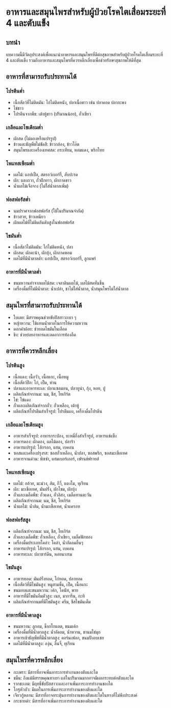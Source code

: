 # อาหารและสมุนไพรสำหรับผู้ป่วยโรคไตเสื่อมระยะที่ 4 และตับแข็ง

## บทนำ
บทความนี้มีวัตถุประสงค์เพื่อแนะนำอาหารและสมุนไพรที่ดีต่อสุขภาพสำหรับผู้ป่วยโรคไตเสื่อมระยะที่ 4 และตับแข็ง รวมถึงอาหารและสมุนไพรที่ควรหลีกเลี่ยงเพื่อช่วยรักษาสุขภาพให้ดีที่สุด

## อาหารที่สามารถรับประทานได้

### โปรตีนต่ำ
- เนื้อสัตว์ที่ไม่ติดมัน: ไก่ไม่ติดหนัง, ปลาเนื้อขาว เช่น ปลาคอด ปลากะพง
- ไข่ขาว
- โปรตีนจากพืช: เต้าหู้ขาว (ปริมาณน้อย), ถั่วเขียว

### เกลือและโซเดียมต่ำ
- ผักสด (ไม่ดองหรือแปรรูป)
- ข้าวและธัญพืชไม่ขัดสี: ข้าวกล้อง, ข้าวโอ๊ต
- สมุนไพรและเครื่องเทศสด: กระเทียม, หอมแดง, พริกไทย

### โพแทสเซียมต่ำ
- ผลไม้: แอปเปิ้ล, สตรอว์เบอร์รี่, สับปะรด
- ผัก: แตงกวา, ถั่วฝักยาว, ผักกาดขาว
- น้ำผลไม้เจือจาง (ไม่ใส่น้ำตาลเพิ่ม)

### ฟอสฟอรัสต่ำ
- นมปราศจากฟอสฟอรัส (ใช้ในปริมาณจำกัด)
- ข้าวสวย, ข้าวเหนียว
- ผักผลไม้ที่ไม่ติดอันดับสูงในฟอสฟอรัส

### ไขมันต่ำ
- เนื้อสัตว์ไม่ติดมัน: ไก่ไม่ติดหนัง, ปลา
- ผักสด: ผักคะน้า, ผักบุ้ง, ผักกาดหอม
- ผลไม้ที่มีน้ำตาลต่ำ: แอปเปิ้ล, สตรอว์เบอร์รี่, ลูกแพร์

### อาหารที่มีน้ำตาลต่ำ
- ขนมหวานทำจากผลไม้สด: เจลาตินผลไม้, ผลไม้สดหั่นชิ้น
- เครื่องดื่มที่ไม่มีน้ำตาล: น้ำเปล่า, ชาไม่ใส่น้ำตาล, น้ำสมุนไพรไม่ใส่น้ำตาล

## สมุนไพรที่สามารถรับประทานได้
- ใบเตย: มีสรรพคุณช่วยขับปัสสาวะเบา ๆ
- หญ้าหวาน: ใช้แทนน้ำตาลในการให้ความหวาน
- ดอกคำฝอย: ช่วยลดไขมันในเลือด
- ขิง: ช่วยย่อยอาหารและลดอาการท้องอืด

## อาหารที่ควรหลีกเลี่ยง

### โปรตีนสูง
- เนื้อแดง: เนื้อวัว, เนื้อแกะ, เนื้อหมู
- เนื้อสัตว์ปีก: ไก่, เป็ด, ห่าน
- ปลาและอาหารทะเล: ปลาแซลมอน, ปลาทูน่า, กุ้ง, หอย, ปู
- ผลิตภัณฑ์จากนม: นม, ชีส, โยเกิร์ต
- ไข่: ไข่แดง
- ถั่วและผลิตภัณฑ์จากถั่ว: ถั่วเหลือง, เต้าหู้
- ผลิตภัณฑ์โปรตีนสำเร็จรูป: โปรตีนผง, เครื่องดื่มโปรตีน

### เกลือและโซเดียมสูง
- อาหารสำเร็จรูป: อาหารกระป๋อง, บะหมี่กึ่งสำเร็จรูป, อาหารแช่แข็ง
- อาหารดอง: ผักดอง, ผลไม้ดอง, ปลาร้า
- อาหารแปรรูป: ไส้กรอก, แฮม, เบคอน
- ซอสและเครื่องปรุงรส: ซอสถั่วเหลือง, น้ำปลา, ซอสพริก, ซอสมะเขือเทศ
- อาหารจานด่วน: พิซซ่า, แฮมเบอร์เกอร์, เฟรนช์ฟรายส์

### โพแทสเซียมสูง
- ผลไม้: กล้วย, มะม่วง, ส้ม, กีวี่, แตงโม, ทุเรียน
- ผัก: มะเขือเทศ, มันฝรั่ง, ผักโขม, ผักบุ้ง
- ถั่วและเมล็ดพืช: ถั่วแดง, ถั่วลิสง, เมล็ดทานตะวัน
- ผลิตภัณฑ์จากนม: นม, ชีส, โยเกิร์ต
- น้ำผลไม้: น้ำส้ม, น้ำมะเขือเทศ, น้ำแครอท

### ฟอสฟอรัสสูง
- ผลิตภัณฑ์จากนม: นม, ชีส, โยเกิร์ต
- ถั่วและเมล็ดพืช: ถั่วเหลือง, ถั่วเขียว, เมล็ดฟักทอง
- เครื่องดื่มประเภทโคล่า: โคล่า, น้ำอัดลมอื่นๆ
- อาหารแปรรูป: ไส้กรอก, แฮม, เบคอน
- อาหารทะเล: ปลาซาร์ดีน, หอยนางรม

### ไขมันสูง
- อาหารทอด: มันฝรั่งทอด, ไก่ทอด, ปลาทอด
- เนื้อสัตว์ที่มีไขมันสูง: หมูสามชั้น, เป็ด, เนื้อแกะ
- ขนมอบและขนมหวาน: เค้ก, โดนัท, พาย
- อาหารที่มีไขมันอิ่มตัวสูง: เนย, มาการีน, กะทิ
- ผลิตภัณฑ์จากนมที่มีไขมันสูง: ครีม, ชีสไขมันเต็ม

### อาหารที่มีน้ำตาลสูง
- ขนมหวาน: ลูกอม, ช็อกโกแลต, ขนมเค้ก
- เครื่องดื่มที่มีน้ำตาลสูง: น้ำอัดลม, น้ำหวาน, ชานมไข่มุก
- อาหารเช้าธัญพืชที่มีน้ำตาลสูง: คอร์นเฟลก, ขนมปังอบเชย
- ผลไม้ที่มีน้ำตาลสูง: องุ่น, ลิ้นจี่, ทุเรียน

## สมุนไพรที่ควรหลีกเลี่ยง
- กะเพรา: มีสารที่อาจเพิ่มภาระการทำงานของตับและไต
- ขมิ้น: ถึงแม้มีสรรพคุณทางยา แต่ในปริมาณมากอาจมีผลกระทบต่อตับและไต
- รากชะเอม: มีฤทธิ์ขับปัสสาวะและอาจเพิ่มภาระการทำงานของไต
- โกฐหัวบัว: มีผลในการเพิ่มภาระการทำงานของตับและไต
- เจียวกู้หลาน: มีสารที่อาจกระตุ้นการทำงานของตับและไตในทางที่ไม่พึงประสงค์
- กระชายดำ: มีสารที่อาจเพิ่มภาระการทำงานของตับและไต
